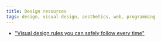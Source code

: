 ```yaml
---
title: Design resources
tags: design, visual-design, aesthetics, web, programming
---
```


- ["Visual design rules you can safely follow every time"](https://anthonyhobday.com/sideprojects/saferules/)
